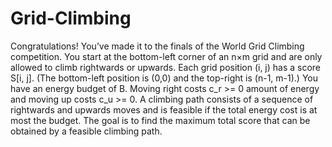 # Grid-Climbing

Congratulations! You’ve made it to the finals of the World Grid Climbing competition. You start at the bottom-left corner of an n×m grid and are only allowed to climb rightwards or upwards. Each grid position (i, j) has a score S[i, j]. (The bottom-left position is (0,0) and the top-right is (n-1, m-1).) You have an energy budget of B. Moving right costs c_r >= 0  amount of energy and moving up costs c_u >= 0. A climbing path consists of a sequence of rightwards and upwards moves and is feasible if the total energy cost is at most the budget. The goal is to find the maximum total score that can be obtained by a feasible climbing path.
